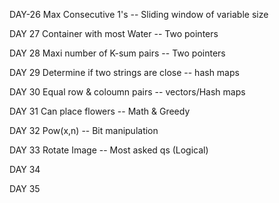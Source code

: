  DAY-26     Max Consecutive 1's -- Sliding window of variable size
 
 DAY 27     Container with most Water -- Two pointers
 
 DAY 28     Maxi number of K-sum pairs  -- Two pointers  
 
 DAY 29     Determine if two strings are close -- hash maps
 
 DAY 30     Equal row & coloumn pairs -- vectors/Hash maps
 
 DAY 31     Can place flowers -- Math & Greedy 
 
 DAY 32     Pow(x,n) -- Bit manipulation  
 
 DAY 33     Rotate Image -- Most asked qs (Logical) 
 
 DAY 34
 
 DAY 35
